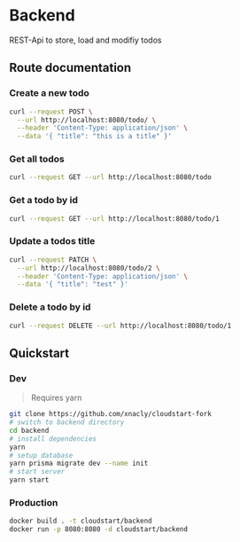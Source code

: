 # Backend

REST-Api to store, load and modifiy todos

## Route documentation

### Create a new todo

```bash
curl --request POST \
  --url http://localhost:8080/todo/ \
  --header 'Content-Type: application/json' \
  --data '{ "title": "this is a title" }'
```

### Get all todos

```bash
curl --request GET --url http://localhost:8080/todo
```

### Get a todo by id

```bash
curl --request GET --url http://localhost:8080/todo/1
```

### Update a todos title

```bash
curl --request PATCH \
  --url http://localhost:8080/todo/2 \
  --header 'Content-Type: application/json' \
  --data '{ "title": "test" }'
```

### Delete a todo by id

```bash
curl --request DELETE --url http://localhost:8080/todo/1
```

## Quickstart

### Dev

> Requires yarn

```bash
git clone https://github.com/xnacly/cloudstart-fork
# switch to backend directory
cd backend
# install dependencies
yarn
# setup database
yarn prisma migrate dev --name init
# start server
yarn start
```

### Production

```bash
docker build . -t cloudstart/backend
docker run -p 8080:8080 -d cloudstart/backend
```

